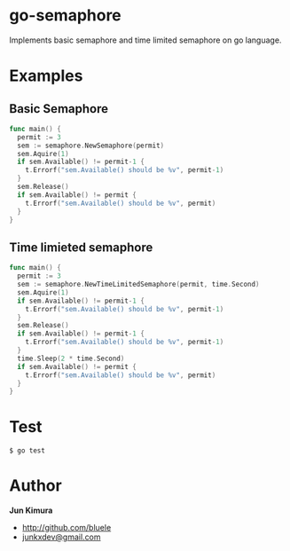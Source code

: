 # go-semaphore

Implements basic semaphore and time limited semaphore on go language.

# Examples

## Basic Semaphore

```go
func main() {
  permit := 3
  sem := semaphore.NewSemaphore(permit)
  sem.Aquire(1)
  if sem.Available() != permit-1 {
    t.Errorf("sem.Available() should be %v", permit-1)
  }
  sem.Release()
  if sem.Available() != permit {
    t.Errorf("sem.Available() should be %v", permit)
  }
}
```

## Time limieted semaphore

```go
func main() {
  permit := 3
  sem := semaphore.NewTimeLimitedSemaphore(permit, time.Second)
  sem.Aquire(1)
  if sem.Available() != permit-1 {
    t.Errorf("sem.Available() should be %v", permit-1)
  }
  sem.Release()
  if sem.Available() != permit-1 {
    t.Errorf("sem.Available() should be %v", permit-1)
  }
  time.Sleep(2 * time.Second)
  if sem.Available() != permit {
    t.Errorf("sem.Available() should be %v", permit)
  }
}
```

# Test

```
$ go test
```

# Author

**Jun Kimura**

* <http://github.com/bluele>
* <junkxdev@gmail.com>
